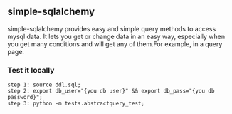 ## simple-sqlalchemy

simple-sqlalchemy provides easy and simple query methods to access mysql data. It
lets you get or change data in an easy way, especially when you get many conditions and
will get any of them.For example, in a query page.

### Test it locally
    step 1: source ddl.sql;
    step 2: export db_user="{you db user}" && export db_pass="{you db password}";
    step 3: python -m tests.abstractquery_test;